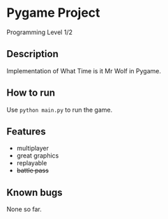 # Pygame Project

Programming Level 1/2

## Description

Implementation of What Time is it Mr Wolf in Pygame.

## How to run

Use `python main.py` to run the game.

## Features

- multiplayer
- great graphics
- replayable
- ~~battle pass~~

## Known bugs

None so far.